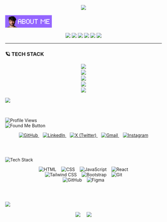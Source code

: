 <!-- Typing + Slow Deleting Effect with Quotes (Fira Code Font, Instant Restart) -->
<p align="center">
  <a href="#">
    <img src="https://readme-typing-svg.demolab.com?font=Fira+Code&weight=450&size=20&duration=5200&pause=0&color=9a80f8&center=true&vCenter=true&width=800&lines=%22Learning%2C+Living%2C+and+Leveling+up.%22&letterSpacing=2&deleteSpeed=150" />
  </a>
</p>
</hr>

![Alt text](https://raw.githubusercontent.com/Alien2230/Alien2230/main/gitabout.png)


<!-- Social Links -->
<p align="center">
  <a href="https://linkedin.com/in/yourusername"><img src="https://skillicons.dev/icons?i=linkedin" width="40"/></a>
  <a href="mailto:yourmail@gmail.com"><img src="https://skillicons.dev/icons?i=gmail" width="40"/></a>
  <a href="https://x.com/yourusername"><img src="https://skillicons.dev/icons?i=twitter" width="40"/></a>
  <a href="https://instagram.com/yourusername"><img src="https://skillicons.dev/icons?i=instagram" width="40"/></a>
  <a href="#"><img src="https://skillicons.dev/icons?i=figma" width="40"/></a>
  <a href="https://codepen.io/yourusername"><img src="https://skillicons.dev/icons?i=codepen" width="40"/></a>
</p>

---

<!-- Tech Stack -->
<h3>🪐 TECH STACK</h3>

<p align="center">
  <img src="https://skillicons.dev/icons?i=css,js,react,nextjs,nodejs" />
  <br/>
  <img src="https://skillicons.dev/icons?i=contentful,graphql" />
  <br/>
  <img src="https://skillicons.dev/icons?i=figma,ps,ai" />
  <br/>
  <img src="https://skillicons.dev/icons?i=github,git,netlify" />
  <br/>
  <img src="https://skillicons.dev/icons?i=c,cpp" />
</p>

<!-- PROFILE VIEWS COUNTER -->
<p align="left">
   <a href="https://bilal-profile.netlify.app" target="_blank">
    <img src="https://img.shields.io/badge/Portfolio-6C63FF?style=for-the-badge&logo=vercel&logoColor=white" />
  </a>
</p>

<br>

<!-- Found Me Button -->
<p align="left">
   <img src="https://komarev.com/ghpvc/?username=byllzz&label=Profile%20views&color=8000ff&style=flat" alt="Profile Views" />
  <br>
  <img src="https://raw.githubusercontent.com/byllzz/byllzz/main/found-me-btn.svg" alt="Found Me Button" />
</p>

<!-- Social Links -->
<p align="center">

  <!-- GitHub -->
  <a href="https://github.com/byllzz" target="_blank">
    <img alt="GitHub" src="https://skillicons.dev/icons?i=github" height="32" />
  </a>&nbsp;&nbsp;

  <!-- LinkedIn -->
  <a href="https://linkedin.com/in/BilalAzeem" target="_blank">
    <img alt="LinkedIn" src="https://skillicons.dev/icons?i=linkedin" height="32" />
  </a>&nbsp;&nbsp;

  <!-- Twitter / X -->
  <a href="https://x.com/byllzzz" target="_blank">
    <img alt="X (Twitter)" src="https://skillicons.dev/icons?i=twitter" height="32" />
  </a>&nbsp;&nbsp;

  <!-- Gmail -->
  <a href="mailto:infobilalmalik03@gmail.com" target="_blank">
    <img alt="Gmail" src="https://img.icons8.com/color/48/gmail--v1.png" height="32" />
  </a>&nbsp;&nbsp;


  <!-- Instagram -->
  <a href="https://instagram.com/bylzz" target="_blank">
    <img alt="Instagram" src="https://skillicons.dev/icons?i=instagram" height="32" />
  </a>

</p>

<br><br>

<!-- Tech Stack Button -->
<p align="left">
  <img src="https://github.com/byllzz/byllzz/blob/main/tech-stack.svg" alt="Tech Stack" />
</p>

<!-- Tech Stack Icons -->
<div align="center">

<!-- Row 1 -->
<img src="https://cdn.jsdelivr.net/gh/devicons/devicon/icons/html5/html5-original.svg" height="40" alt="HTML" />
&nbsp;&nbsp;
<img src="https://cdn.jsdelivr.net/gh/devicons/devicon/icons/css3/css3-original.svg" height="40" alt="CSS" />
&nbsp;&nbsp;
<img src="https://cdn.jsdelivr.net/gh/devicons/devicon/icons/javascript/javascript-original.svg" height="40" alt="JavaScript" />
&nbsp;&nbsp;
<img src="https://cdn.jsdelivr.net/gh/devicons/devicon/icons/react/react-original.svg" height="40" alt="React" />

</br>

<!-- Row 2 -->
<img src="https://img.icons8.com/color/48/tailwind_css.png" height="40" alt="Tailwind CSS" />
&nbsp;&nbsp;
<img src="https://cdn.jsdelivr.net/gh/devicons/devicon/icons/bootstrap/bootstrap-original.svg" height="40" alt="Bootstrap" />
&nbsp;&nbsp;
<img src="https://cdn.jsdelivr.net/gh/devicons/devicon/icons/git/git-original.svg" height="40" alt="Git" />

</br>
<!-- Row 3 -->
<img src="https://cdn.jsdelivr.net/gh/devicons/devicon/icons/github/github-original.svg" height="40" alt="GitHub" />
&nbsp;&nbsp;
<img src="https://cdn.jsdelivr.net/gh/devicons/devicon/icons/figma/figma-original.svg" height="40" alt="Figma" />

</div>


<br><br>

<!-- GitHub Stats Title -->
<p align="left">
  <img src="https://img.shields.io/badge/GITHUB%20STATS-000000?style=for-the-badge&logo=github&logoColor=white" />
</p>

<!-- GitHub Stats -->
<div align="center">
  <img src="https://github-readme-stats.vercel.app/api?username=byllzz&show_icons=true&theme=github_dark&hide_title=true" width="45%" />
  &nbsp;&nbsp;&nbsp;
  <img src="https://github-readme-stats.vercel.app/api/top-langs/?username=byllzz&layout=compact&theme=github_dark" width="45%" />
</div>

